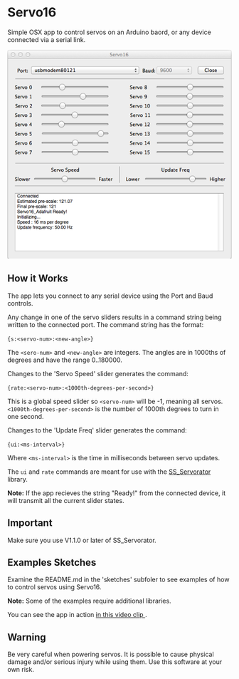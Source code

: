 Servo16
=======

Simple OSX app to control servos on an Arduino baord, or any device connected via a serial link.

![image](screenshot.png)


How it Works
------------

The app lets you connect to any serial device using the Port and Baud controls. 

Any change in one of the servo sliders results in a command string being written to the connected port. The command string has the format:

`{s:<servo-num>:<new-angle>}`

The `<sero-num>` and `<new-angle>` are integers. The angles are in 1000ths of degrees and have the range 0..180000.

Changes to the 'Servo Speed' slider generates the command:

`{rate:<servo-num>:<1000th-degrees-per-second>}`

This is a global speed slider so `<servo-num>` will be -1, meaning all servos. `<1000th-degrees-per-second>` is the number of 1000th degrees to turn in one second.

Changes to the 'Update Freq' slider generates the command:

`{ui:<ms-interval>}`

Where `<ms-interval>` is the time in milliseconds between servo updates.

The `ui` and `rate` commands are meant for use with the [SS_Servorator](https://github.com/solderspot/SS_Servorator) library.

**Note:** If the app recieves the string "Ready!" from the connected device, it will transmit all the current slider states.

Important
---------

Make sure you use V1.1.0 or later of SS_Servorator.

Examples Sketches
-----------------

Examine the README.md in the 'sketches' subfoler to see examples of how to control servos using Servo16.

**Note:** Some of the examples require additional libraries.

You can see the app in action [in this video clip
](http://youtu.be/Ep0Tf669s-o).

Warning
-------

Be very careful when powering servos. It is possible to cause physical damage and/or serious injury while using them. Use this software at your own risk.

